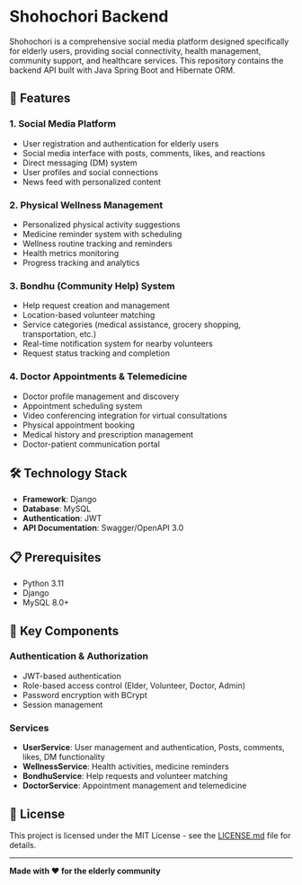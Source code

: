 # Shohochori Backend

Shohochori is a comprehensive social media platform designed specifically for elderly users, providing social connectivity, health management, community support, and healthcare services. This repository contains the backend API built with Java Spring Boot and Hibernate ORM.

## 🌟 Features

### 1. Social Media Platform
- User registration and authentication for elderly users
- Social media interface with posts, comments, likes, and reactions
- Direct messaging (DM) system
- User profiles and social connections
- News feed with personalized content

### 2. Physical Wellness Management
- Personalized physical activity suggestions
- Medicine reminder system with scheduling
- Wellness routine tracking and reminders
- Health metrics monitoring
- Progress tracking and analytics

### 3. Bondhu (Community Help) System
- Help request creation and management
- Location-based volunteer matching
- Service categories (medical assistance, grocery shopping, transportation, etc.)
- Real-time notification system for nearby volunteers
- Request status tracking and completion

### 4. Doctor Appointments & Telemedicine
- Doctor profile management and discovery
- Appointment scheduling system
- Video conferencing integration for virtual consultations
- Physical appointment booking
- Medical history and prescription management
- Doctor-patient communication portal

## 🛠 Technology Stack

- **Framework**: Django
- **Database**: MySQL
- **Authentication**:  JWT
- **API Documentation**: Swagger/OpenAPI 3.0

## 📋 Prerequisites

- Python 3.11
- Django
- MySQL 8.0+


## 🔧 Key Components

### Authentication & Authorization
- JWT-based authentication
- Role-based access control (Elder, Volunteer, Doctor, Admin)
- Password encryption with BCrypt
- Session management


### Services
- **UserService**: User management and authentication, Posts, comments, likes, DM functionality
- **WellnessService**: Health activities, medicine reminders
- **BondhuService**: Help requests and volunteer matching
- **DoctorService**: Appointment management and telemedicine



## 📄 License

This project is licensed under the MIT License - see the [LICENSE.md](LICENSE.md) file for details.

---

**Made with ❤️ for the elderly community**
